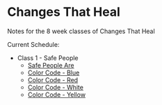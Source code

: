 # Changes That Heal
Notes for the 8 week classes of Changes That Heal 

Current Schedule:
* Class 1 - Safe People
	* [Safe People Are](/C1-SafePeople/SafePeople.md)
	* [Color Code - Blue](/C1-SafePeople/ColorCode-Blue.md)
	* [Color Code - Red](/C1-SafePeople/ColorCode-Red.md)
	* [Color Code - White](/C1-SafePeople/ColorCode-White.md)
	* [Color Code - Yellow](/C1-SafePeople/ColorCode-Yellow.md)